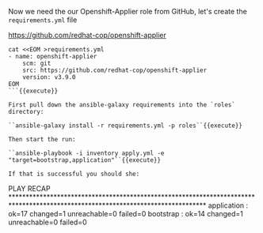 Now we need the our Openshift-Applier role from GitHub, let's create the `requirements.yml` file

https://github.com/redhat-cop/openshift-applier

```
cat <<EOM >requirements.yml
- name: openshift-applier
    scm: git
    src: https://github.com/redhat-cop/openshift-applier
    version: v3.9.0
EOM
```{{execute}}

First pull down the ansible-galaxy requirements into the `roles` directory:

``ansible-galaxy install -r requirements.yml -p roles``{{execute}}

Then start the run:

``ansible-playbook -i inventory apply.yml -e "target=bootstrap,application"``{{execute}}

If that is successful you should she:

```
PLAY RECAP ********************************************************************************************************************************
application                : ok=17   changed=1    unreachable=0    failed=0
bootstrap                  : ok=14   changed=1    unreachable=0    failed=0
```

